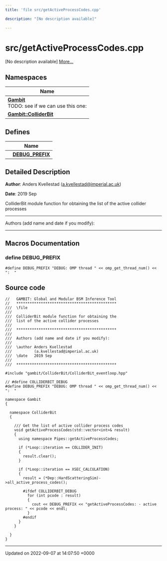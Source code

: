 ```yaml
---
title: 'file src/getActiveProcessCodes.cpp'

description: "[No description available]"

---
```


# src/getActiveProcessCodes.cpp

[No description available] [More...](#detailed-description)

## Namespaces

| Name           |
| -------------- |
| **[Gambit](/documentation/code/namespaces/namespacegambit/)** <br>TODO: see if we can use this one:  |
| **[Gambit::ColliderBit](/documentation/code/namespaces/namespacegambit_1_1colliderbit/)**  |

## Defines

|                | Name           |
| -------------- | -------------- |
|  | **[DEBUG_PREFIX](/documentation/code/files/getactiveprocesscodes_8cpp/#define-debug-prefix)**  |

## Detailed Description


**Author**: Anders Kvellestad ([a.kvellestad@imperial.ac.uk](mailto:a.kvellestad@imperial.ac.uk)) 

**Date**: 2019 Sep

ColliderBit module function for obtaining the list of the active collider processes



------------------

Authors (add name and date if you modify):



------------------




## Macros Documentation

### define DEBUG_PREFIX

```
#define DEBUG_PREFIX "DEBUG: OMP thread " << omp_get_thread_num() << ":  "
```


## Source code

```
//   GAMBIT: Global and Modular BSM Inference Tool
//   *********************************************
///  \file
///
///  ColliderBit module function for obtaining the 
///  list of the active collider processes
///
///  *********************************************
///
///  Authors (add name and date if you modify):
///
///  \author Anders Kvellestad
///          (a.kvellestad@imperial.ac.uk)
///  \date   2019 Sep
///
///  *********************************************

#include "gambit/ColliderBit/ColliderBit_eventloop.hpp"

// #define COLLIDERBIT_DEBUG
#define DEBUG_PREFIX "DEBUG: OMP thread " << omp_get_thread_num() << ":  "

namespace Gambit
{

  namespace ColliderBit
  {

    /// Get the list of active collider process codes
    void getActiveProcessCodes(std::vector<int>& result)
    {
      using namespace Pipes::getActiveProcessCodes;

      if (*Loop::iteration == COLLIDER_INIT)
      {
        result.clear();
      }

      if (*Loop::iteration == XSEC_CALCULATION)
      {
        result = (*Dep::HardScatteringSim)->all_active_process_codes();

        #ifdef COLLIDERBIT_DEBUG
          for (int pcode : result)
          {
            cout << DEBUG_PREFIX << "getActiveProcessCodes: - active process: " << pcode << endl;
          }
        #endif
      }
    }

  } 
} 
```


-------------------------------

Updated on 2022-09-07 at 14:07:50 +0000
